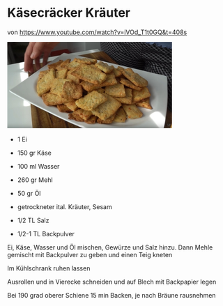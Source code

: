# Käsecräcker Kräuter

von https://www.youtube.com/watch?v=iVOd_T1t0GQ&t=408s

![](../_bilder/KäseCräckerKräuter.jpg)

- 1 Ei

- 150 gr Käse

- 100 ml Wasser 

- 260 gr Mehl

- 50 gr Öl

- getrockneter ital. Kräuter, Sesam

- 1/2 TL Salz

- 1/2-1 TL Backpulver

Ei, Käse, Wasser und Öl mischen, Gewürze und Salz hinzu. Dann Mehle gemischt mit Backpulver zu geben und einen Teig kneten

Im Kühlschrank ruhen lassen

Ausrollen und in Vierecke schneiden und auf Blech mit Backpapier legen

Bei 190 grad oberer Schiene 15 min Backen, je nach Bräune rausnehmen

